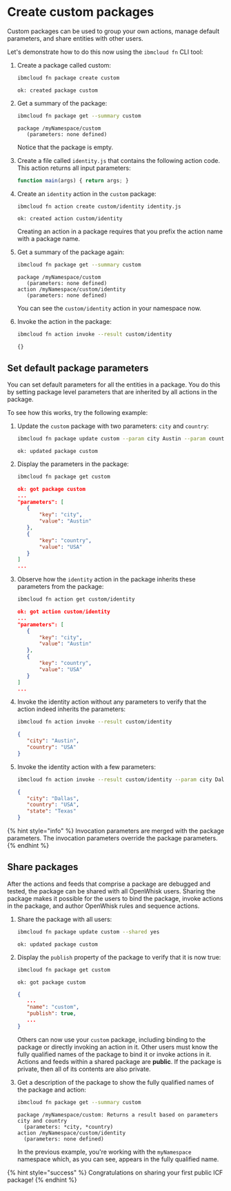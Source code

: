 <!--
#
# Licensed to the Apache Software Foundation (ASF) under one or more
# contributor license agreements.  See the NOTICE file distributed with
# this work for additional information regarding copyright ownership.
# The ASF licenses this file to You under the Apache License, Version 2.0
# (the "License"); you may not use this file except in compliance with
# the License.  You may obtain a copy of the License at
#
#     http://www.apache.org/licenses/LICENSE-2.0
#
# Unless required by applicable law or agreed to in writing, software
# distributed under the License is distributed on an "AS IS" BASIS,
# WITHOUT WARRANTIES OR CONDITIONS OF ANY KIND, either express or implied.
# See the License for the specific language governing permissions and
# limitations under the License.
#
-->

# Create custom packages

Custom packages can be used to group your own actions, manage default parameters, and share entities with other users.

Let's demonstrate how to do this now using the `ibmcloud fn` CLI tool:

1. Create a package called custom:

   ```bash
   ibmcloud fn package create custom
   ```

   ```text
   ok: created package custom
   ```

2. Get a summary of the package:

   ```bash
   ibmcloud fn package get --summary custom
   ```

   ```text
   package /myNamespace/custom
      (parameters: none defined)
   ```

   Notice that the package is empty.

3. Create a file called `identity.js` that contains the following action code. This action returns all input parameters:

   ```javascript
   function main(args) { return args; }
   ```

4. Create an `identity` action in the `custom` package:

   ```bash
   ibmcloud fn action create custom/identity identity.js
   ```

   ```text
   ok: created action custom/identity
   ```

   Creating an action in a package requires that you prefix the action name with a package name.

5. Get a summary of the package again:

   ```bash
   ibmcloud fn package get --summary custom
   ```

   ```text
   package /myNamespace/custom
      (parameters: none defined)
   action /myNamespace/custom/identity
      (parameters: none defined)
   ```

   You can see the `custom/identity` action in your namespace now.

6. Invoke the action in the package:

   ```bash
   ibmcloud fn action invoke --result custom/identity
   ```

   ```text
   {}
   ```

## Set default package parameters

You can set default parameters for all the entities in a package. You do this by setting package level parameters that are inherited by all actions in the package.

To see how this works, try the following example:

1. Update the `custom` package with two parameters: `city` and `country`:

   ```bash
   ibmcloud fn package update custom --param city Austin --param country USA
   ```

   ```text
   ok: updated package custom
   ```

2. Display the parameters in the package:


   ```bash
   ibmcloud fn package get custom
   ```

   ```json
   ok: got package custom
   ...
   "parameters": [
      {
          "key": "city",
          "value": "Austin"
      },
      {
          "key": "country",
          "value": "USA"
      }
   ]
   ...
   ```

3. Observe how the `identity` action in the package inherits these parameters from the package:

   ```bash
   ibmcloud fn action get custom/identity
   ```

   ```json
   ok: got action custom/identity
   ...
   "parameters": [
      {
          "key": "city",
          "value": "Austin"
      },
      {
          "key": "country",
          "value": "USA"
      }
   ]
   ...
   ```

3. Invoke the identity action without any parameters to verify that the action indeed inherits the parameters:

   ```bash
   ibmcloud fn action invoke --result custom/identity
   ```

   ```json
   {
      "city": "Austin",
      "country": "USA"
   }
   ```

4. Invoke the identity action with a few parameters:

   ```bash
   ibmcloud fn action invoke --result custom/identity --param city Dallas --param state Texas
   ```

   ```json
   {
      "city": "Dallas",
      "country": "USA",
      "state": "Texas"
   }
   ```

{% hint style="info" %}
Invocation parameters are merged with the package parameters. The invocation parameters override the package parameters.
{% endhint %}

## Share packages

After the actions and feeds that comprise a package are debugged and tested, the package can be shared with all OpenWhisk users. Sharing the package makes it possible for the users to bind the package, invoke actions in the package, and author OpenWhisk rules and sequence actions.

1. Share the package with all users:

   ```bash
   ibmcloud fn package update custom --shared yes
   ```

   ```text
   ok: updated package custom
   ```

2. Display the `publish` property of the package to verify that it is now true:

   ```bash
   ibmcloud fn package get custom
   ```

   ```text
   ok: got package custom
   ```

   ```json
   {
      ...
      "name": "custom",
      "publish": true,
      ...
   }
   ```

   Others can now use your `custom` package, including binding to the package or directly invoking an action in it. Other users must know the fully qualified names of the package to bind it or invoke actions in it. Actions and feeds within a shared package are **public**. If the package is private, then all of its contents are also private.

3. Get a description of the package to show the fully qualified names of the package and action:

   ```bash
   ibmcloud fn package get --summary custom
   ```

   ```text
   package /myNamespace/custom: Returns a result based on parameters city and country
     (parameters: *city, *country)
   action /myNamespace/custom/identity
     (parameters: none defined)
   ```

   In the previous example, you're working with the `myNamespace` namespace which, as you can see, appears in the fully qualified name.

{% hint style="success" %}
Congratulations on sharing your first public ICF package!
{% endhint %}
